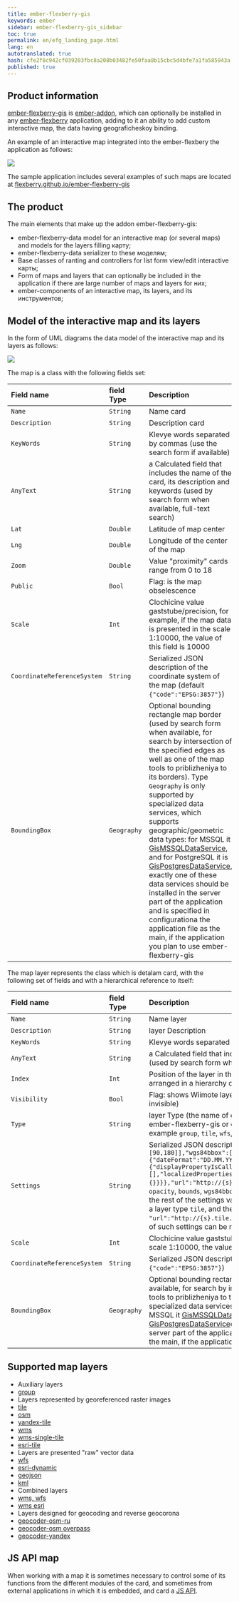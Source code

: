 ```yaml
---
title: ember-flexberry-gis
keywords: ember
sidebar: ember-flexberry-gis_sidebar
toc: true
permalink: en/efg_landing_page.html
lang: en
autotranslated: true
hash: cfe2f8c942cf039203fbc8a208b03482fe50faa8b15cbc5d4bfe7a1fa585943a
published: true
---
```


## Product information

[ember-flexberry-gis](https://github.com/Flexberry/ember-flexberry-gis) is [ember-addon](https://ember-cli.com/extending/#developing-addons-and-blueprints), which can optionally be installed in any [ember-flexberry](https://github.com/Flexberry/ember-flexberry) application, adding to it an ability to add custom interactive map, the data having geograficheskoy binding.

An example of an interactive map integrated into the ember-flexbery the application as follows:

![](/images/pages/products/flexberry-gis/addons/ember-flexberry-gis/efg_landing_page/map-and-layers-example.png)

The sample application includes several examples of such maps are located at [flexberry.github.io/ember-flexberry-gis](http://flexberry.github.io/ember-flexberry-gis/)

## The product

The main elements that make up the addon ember-flexberry-gis:

* ember-flexberry-data model for an interactive map (or several maps) and models for the layers filling карту;
* ember-flexberry-data serializer to these моделям;
* Base classes of ranting and controllers for list form view/edit interactive карты;
* Form of maps and layers that can optionally be included in the application if there are large number of maps and layers for них;
* ember-components of an interactive map, its layers, and its инструментов;

## Model of the interactive map and its layers

In the form of UML diagrams the data model of the interactive map and its layers as follows:

![](/images/pages/products/flexberry-gis/addons/ember-flexberry-gis/efg_landing_page/map-and-layers-diagram.png)

The map is a class with the following fields set:

Field name |field Type |Description
:--------------------------|:-----------------|:-----------------
`Name`| `String` | Name card
`Description`| `String` | Description card
`KeyWords`| `String` | Klevye words separated by commas (use the search form if available)
`AnyText`| `String` | a Calculated field that includes the name of the card, its description and keywords (used by search form when available, full-text search)
`Lat`| `Double` | Latitude of map center
`Lng`| `Double` | Longitude of the center of the map
`Zoom`| `Double` | Value "proximity" cards range from 0 to 18
`Public`| `Bool` | Flag: is the map obselescence
`Scale`| `Int` | Clochicine value gaststube/precision, for example, if the map data is presented in the scale 1:10000, the value of this field is 10000
`CoordinateReferenceSystem`| `String` | Serialized JSON description of the coordinate system of the map (default `{"code":"EPSG:3857"}`)
`BoundingBox`| `Geography` | Optional bounding rectangle map border (used by search form when available, for search by intersection of the specified edges as well as one of the map tools to priblizheniya to its borders). Type `Geography` is only supported by specialized data services, which supports geographic/geometric data types: for MSSQL it [GisMSSQLDataService](https://github.com/Flexberry/NewPlatform.Flexberry.ORM.GisMSSQLDataService), and for PostgreSQL it is [GisPostgresDataService](https://github.com/Flexberry/NewPlatform.Flexberry.ORM.GisPostgresDataService), exactly one of these data services should be installed in the server part of the application and is specified in configurationa the application file as the main, if the application you plan to use ember-flexberry-gis

The map layer represents the class which is detalam card, with the following set of fields and with a hierarchical reference to itself:

Field name |field Type |Description
:--------------------------|:-----------------|:-----------------
`Name`| `String` | Name layer
`Description`| `String` | layer Description
`KeyWords`| `String` | Klevye words separated by commas (use the search form if available)
`AnyText`| `String` | a Calculated field that includes the name of the layer, its description and keywords (used by search form when available, full-text search)
`Index`| `Int` | Position of the layer in the hierarchy of map layers (the layers with a smaller index are arranged in a hierarchy of layers closer to the root of the hierarchy "below")
`Visibility`| `Bool` | Flag: shows Wiimote layer on the map (`true` - layer visible on the map, `false` - invisible)
`Type`| `String` | layer Type (the name of one of the types of layers that are implemented either in ember-flexberry-gis or complementary Addons ember-flexberry-gis or applied, for example `group`, `tile`, `wfs`, `wms-wfs`, `wms-signle-tile`, `kml`, `geojson`, `osm`, and .t.n.)
`Settings`| `String` | Serialized JSON description of the layer view `{"opacity":1,"bounds":[[-90,-180],[90,180]],"wgs84bbox":[[],[]],"bbox":[[],[]],"displaySettings":{"dateFormat":"DD.MM.YYYY","featuresPropertiesSettings":{"displayPropertyIsCallback":false,"displayProperty":null,"excludedProperties":[],"localizedProperties":{"ru":{},"en":{}}}},"url":"http://{s}.tile.openstreetmap.org/{z}/{x}/{y}.png"}` here settings `opacity`, `bounds`, `wgs84bbox`, `bbox`, `displaySettings`, are common to most layer types, the rest of the settings vary depending on the layer type, here are sample settings for a layer type `tile`, and the only specific setting yavyaetsya `"url":"http://{s}.tile.openstreetmap.org/{z}/{x}/{y}.png"`, layers of other types of such settings can be more
`Scale`| `Int` | Clochicine value gaststube/precision, for example, if layer data is presented in the scale 1:10000, the value of this field is 10000
`CoordinateReferenceSystem`| `String` | Serialized JSON description of the coordinate system of the layer (for example `{"code":"EPSG:3857"}`)
`BoundingBox`| `Geography` | Optional bounding rectangle of the boundary layer (used by search form when available, for search by intersection of the specified edges as well as one of the map tools to priblizheniya to the borders of the layer). Type `Geography` is only supported by specialized data services, which supports geographic/geometric data types: for MSSQL it [GisMSSQLDataService](https://github.com/Flexberry/NewPlatform.Flexberry.ORM.GisMSSQLDataService), and for PostgreSQL it is [GisPostgresDataService](https://github.com/Flexberry/NewPlatform.Flexberry.ORM.GisPostgresDataService)exactly one of these data services should be installed in the server part of the application and is specified in configurationa the application file as the main, if the application you plan to use ember-flexberry-gis

## Supported map layers

* Auxiliary layers
* [group](efg_group.html)
* Layers represented by georeferenced raster images
* [tile](efg_tile.html)
* [osm](efg_osm.html)
* [yandex-tile](efg_yandex-tile.html)
* [wms](efg_wms.html)
* [wms-single-tile](efg_wms-single-tile.html)
* [esri-tile](efg_esri-tile.html)
* Layers are presented "raw" vector data
* [wfs](efg_wfs.html)
* [esri-dynamic](efg_esri-dynamic.html)
* [geojson](efg_geojson.html)
* [kml](efg_kml.html)
* Combined layers
* [wms, wfs](efg_wms-wfs.html)
* [wms esri](efg_wms-esri.html)
* Layers designed for geocoding and reverse geocorona
* [geocoder-osm-ru](efg_geocoder-osm-ru.html)
* [geocoder-osm overpass](efg_geocoder-osm-overpass.html)
* [geocoder-yandex](efg_geocoder-yandex.html)

## JS API map

When working with a map it is sometimes necessary to control some of its functions from the different modules of the card, and sometimes from external applications in which it is embedded, and card a [JS API](efg_jsapi.html).



